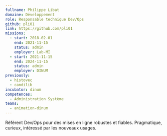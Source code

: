 ```yaml
---
fullname: Philippe Libat
domaine: Développement
role: Responsable technique Dev/Ops
github: pli01
link: https://github.com/pli01
missions:
  - start: 2018-02-01
    end: 2021-11-15
    status: admin
    employer: Lab-MI
  - start: 2021-11-15
    end: 2024-11-15
    status: admin
    employer: DINUM
previously:
  - histovec
  - candilib
incubator: dinum
competences:
  - Administration Système
teams:
  - animation-dinum
---
```

Référent Dev/Ops pour des mises en ligne robustes et fiables. Pragmatique, curieux, intéressé par les nouveaux usages.